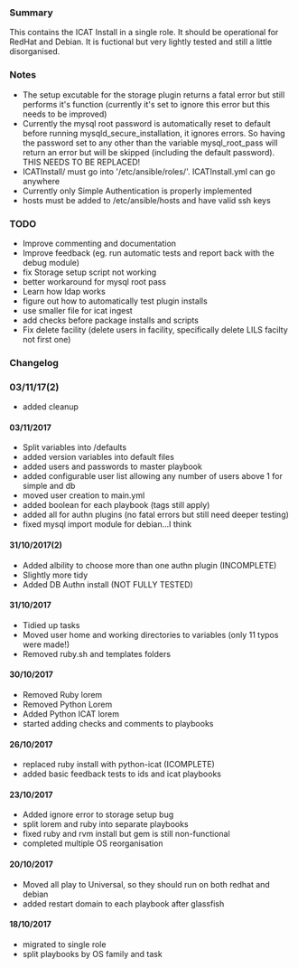 ### Summary

This contains the ICAT Install in a single role. It should be operational for RedHat and Debian. It is fuctional but very lightly tested and still a little disorganised.

### Notes
* The setup excutable for the storage plugin returns a fatal error but still performs it's function (currently it's set to ignore this error but this needs to be improved)
* Currently the mysql root password is automatically reset to default before running mysqld_secure_installation, it ignores errors. So having the password set to any other than the variable mysql_root_pass will return an error but will be skipped (including the default password). THIS NEEDS TO BE REPLACED!
* ICATInstall/ must go into '/etc/ansible/roles/'. ICATInstall.yml can go anywhere
* Currently only Simple Authentication is properly implemented
* hosts must be added to /etc/ansible/hosts and have valid ssh keys

### TODO
* Improve commenting and documentation
* Improve feedback (eg. run automatic tests and report back with the debug module)
* fix Storage setup script not working
* better workaround for mysql root pass
* Learn how ldap works
* figure out how to automatically test plugin installs
* use smaller file for icat ingest
* add checks before package installs and scripts
* Fix delete facility (delete users in facility, specifically delete LILS facilty not first one)

### Changelog

### 03/11/17(2)
* added cleanup

#### 03/11/2017
* Split variables into /defaults
* added version variables into default files
* added users and passwords to master playbook
* added configurable user list allowing any number of users above 1 for simple and db
* moved user creation to main.yml
* added boolean for each playbook (tags still apply)
* added all for authn plugins (no fatal errors but still need deeper testing)
* fixed mysql import module for debian...I think

#### 31/10/2017(2)
* Added albility to choose more than one authn plugin (INCOMPLETE)
* Slightly more tidy
* Added DB Authn install (NOT FULLY TESTED)

#### 31/10/2017
* Tidied up tasks
* Moved user home and working directories to variables (only 11 typos were made!)
* Removed ruby.sh and templates folders

#### 30/10/2017
* Removed Ruby lorem
* Removed Python Lorem
* Added Python ICAT lorem
* started adding checks and comments to playbooks

#### 26/10/2017
* replaced ruby install with python-icat (ICOMPLETE)
* added basic feedback tests to ids and icat playbooks

#### 23/10/2017
* Added ignore error to storage setup bug
* split lorem and ruby into separate playbooks
* fixed ruby and rvm install but gem is still non-functional
* completed multiple OS reorganisation

#### 20/10/2017
* Moved all play to Universal, so they should run on both redhat and debian
* added restart domain to each playbook after glassfish

#### 18/10/2017
* migrated to single role
* split playbooks by OS family and task
